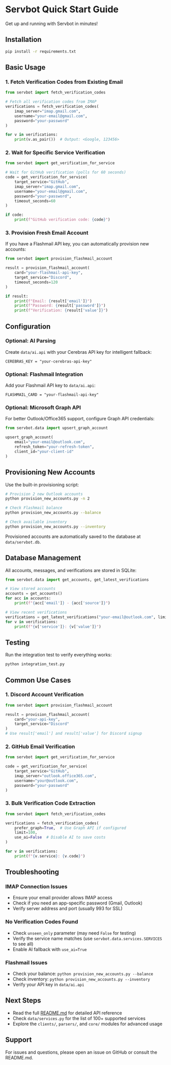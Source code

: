 # Servbot Quick Start Guide

Get up and running with Servbot in minutes!

## Installation

```bash
pip install -r requirements.txt
```

## Basic Usage

### 1. Fetch Verification Codes from Existing Email

```python
from servbot import fetch_verification_codes

# Fetch all verification codes from IMAP
verifications = fetch_verification_codes(
    imap_server="imap.gmail.com",
    username="your-email@gmail.com",
    password="your-password"
)

for v in verifications:
    print(v.as_pair())  # Output: <Google, 123456>
```

### 2. Wait for Specific Service Verification

```python
from servbot import get_verification_for_service

# Wait for GitHub verification (polls for 60 seconds)
code = get_verification_for_service(
    target_service="GitHub",
    imap_server="imap.gmail.com",
    username="your-email@gmail.com",
    password="your-password",
    timeout_seconds=60
)

if code:
    print(f"GitHub verification code: {code}")
```

### 3. Provision Fresh Email Account

If you have a Flashmail API key, you can automatically provision new accounts:

```python
from servbot import provision_flashmail_account

result = provision_flashmail_account(
    card="your-flashmail-api-key",
    target_service="Discord",
    timeout_seconds=120
)

if result:
    print(f"Email: {result['email']}")
    print(f"Password: {result['password']}")
    print(f"Verification: {result['value']}")
```

## Configuration

### Optional: AI Parsing

Create `data/ai.api` with your Cerebras API key for intelligent fallback:

```
CEREBRAS_KEY = "your-cerebras-api-key"
```

### Optional: Flashmail Integration

Add your Flashmail API key to `data/ai.api`:

```
FLASHMAIL_CARD = "your-flashmail-api-key"
```

### Optional: Microsoft Graph API

For better Outlook/Office365 support, configure Graph API credentials:

```python
from servbot.data import upsert_graph_account

upsert_graph_account(
    email="your-email@outlook.com",
    refresh_token="your-refresh-token",
    client_id="your-client-id"
)
```

## Provisioning New Accounts

Use the built-in provisioning script:

```bash
# Provision 2 new Outlook accounts
python provision_new_accounts.py -n 2

# Check Flashmail balance
python provision_new_accounts.py --balance

# Check available inventory
python provision_new_accounts.py --inventory
```

Provisioned accounts are automatically saved to the database at `data/servbot.db`.

## Database Management

All accounts, messages, and verifications are stored in SQLite:

```python
from servbot.data import get_accounts, get_latest_verifications

# View stored accounts
accounts = get_accounts()
for acc in accounts:
    print(f"{acc['email']} - {acc['source']}")

# View recent verifications
verifications = get_latest_verifications("your-email@outlook.com", limit=10)
for v in verifications:
    print(f"{v['service']}: {v['value']}")
```

## Testing

Run the integration test to verify everything works:

```bash
python integration_test.py
```

## Common Use Cases

### 1. Discord Account Verification

```python
from servbot import provision_flashmail_account

result = provision_flashmail_account(
    card="your-api-key",
    target_service="Discord"
)
# Use result['email'] and result['value'] for Discord signup
```

### 2. GitHub Email Verification

```python
from servbot import get_verification_for_service

code = get_verification_for_service(
    target_service="GitHub",
    imap_server="outlook.office365.com",
    username="your@outlook.com",
    password="your-password"
)
```

### 3. Bulk Verification Code Extraction

```python
from servbot import fetch_verification_codes

verifications = fetch_verification_codes(
    prefer_graph=True,  # Use Graph API if configured
    limit=100,
    use_ai=False  # Disable AI to save costs
)

for v in verifications:
    print(f"{v.service}: {v.code}")
```

## Troubleshooting

### IMAP Connection Issues

- Ensure your email provider allows IMAP access
- Check if you need an app-specific password (Gmail, Outlook)
- Verify server address and port (usually 993 for SSL)

### No Verification Codes Found

- Check `unseen_only` parameter (may need `False` for testing)
- Verify the service name matches (use `servbot.data.services.SERVICES` to see all)
- Enable AI fallback with `use_ai=True`

### Flashmail Issues

- Check your balance: `python provision_new_accounts.py --balance`
- Check inventory: `python provision_new_accounts.py --inventory`
- Verify your API key in `data/ai.api`

## Next Steps

- Read the full [README.md](README.md) for detailed API reference
- Check `data/services.py` for the list of 100+ supported services
- Explore the `clients/`, `parsers/`, and `core/` modules for advanced usage

## Support

For issues and questions, please open an issue on GitHub or consult the README.md.
